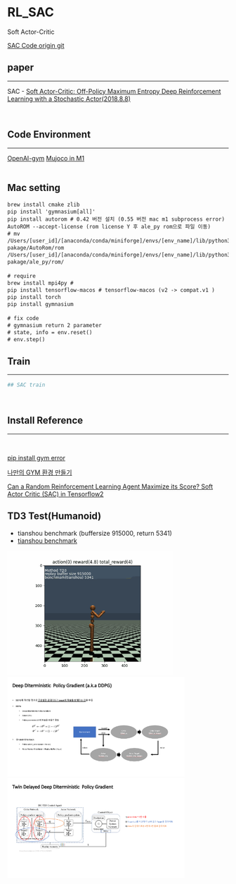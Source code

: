 # RL_SAC
Soft Actor-Critic 

[SAC Code origin git](https://github.com/philtabor/Youtube-Code-Repository/tree/master/ReinforcementLearning/PolicyGradient/SAC/tf2)


## paper
----
SAC - [Soft Actor-Critic: Off-Policy Maximum Entropy Deep Reinforcement Learning with a Stochastic Actor(2018.8.8)](https://arxiv.org/abs/1801.01290)

<br>

## Code Environment
----
[OpenAI-gym](https://www.gymlibrary.dev/)
[Mujoco in M1](https://bnmy6581.tistory.com/146)
<br>
<br>

## Mac setting 
```shell
brew install cmake zlib
pip install 'gymnasium[all]'
pip install autorom # 0.42 버전 설치 (0.55 버전 mac m1 subprocess error)
AutoROM --accept-license (rom license Y 후 ale_py rom으로 파일 이동)
# mv /Users/[user_id]/[anaconda/conda/miniforge]/envs/[env_name]/lib/python3.8/site-pakage/AutoRom/rom /Users/[user_id]/[anaconda/conda/miniforge]/envs/[env_name]/lib/python3.8/site-pakage/ale_py/rom/

# require
brew install mpi4py # 
pip install tensorflow-macos # tensorflow-macos (v2 -> compat.v1 )
pip install torch
pip install gymnasium

# fix code 
# gymnasium return 2 parameter
# state, info = env.reset()
# env.step()
```

## Train
----
```bash
## SAC train
```

 
<br>

## Install Reference 

---- 

<br>

[pip install gym error](https://www.pygame.org/wiki/MacCompile)
<br>

[나만의 GYM 환경 만들기](https://www.youtube.com/watch?v=chVLag1NIAQ)
<br>

[Can a Random Reinforcement Learning Agent Maximize its Score? Soft Actor Critic (SAC) in Tensorflow2](https://www.youtube.com/watch?v=YKhkTOU0l20)
<br>


## TD3 Test(Humanoid)
- tianshou benchmark (buffersize 915000, return 5341)
- [tianshou benchmark](https://tianshou.readthedocs.io/en/master/tutorials/benchmark.html#mujoco-benchmark)

<img src="https://github.com/seohyunjun/RL_TD3/blob/main/video/final7.gif" width="75%" height="75%" >

<img src="https://github.com/seohyunjun/RL_TD3/blob/main/ppt/%E1%84%89%E1%85%B3%E1%86%AF%E1%84%85%E1%85%A1%E1%84%8B%E1%85%B5%E1%84%83%E1%85%B32.png" height=80% width=80% >
<img src="https://github.com/seohyunjun/RL_TD3/blob/main/ppt/%E1%84%89%E1%85%B3%E1%86%AF%E1%84%85%E1%85%A1%E1%84%8B%E1%85%B5%E1%84%83%E1%85%B33.png" height=80% width=80% >
